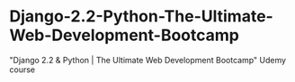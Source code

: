 # Django-2.2-Python-The-Ultimate-Web-Development-Bootcamp
"Django 2.2 &amp; Python | The Ultimate Web Development Bootcamp" Udemy course
